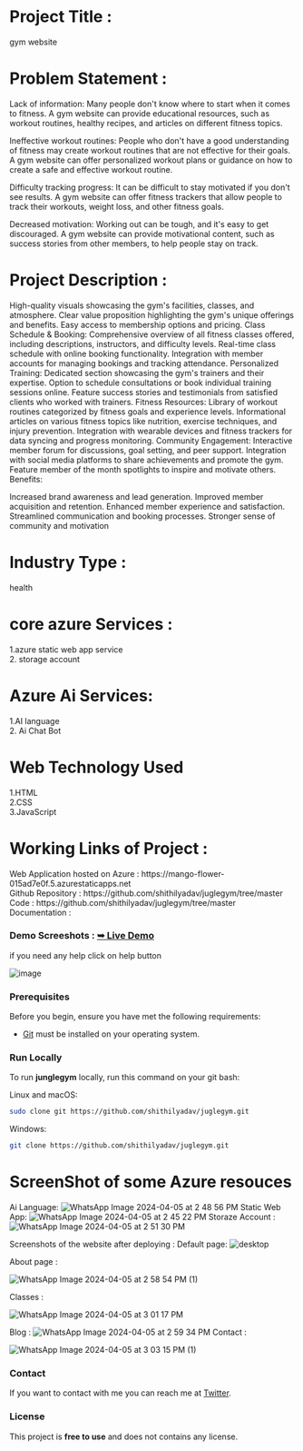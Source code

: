 <h1> Project Title : </h1>
 gym website 

<br />
<h1>Problem Statement : </h1> 
Lack of information:  Many people don't know where to start when it comes to fitness. A gym website can provide educational resources, such as workout routines, healthy recipes, and articles on different fitness topics.

Ineffective workout routines: People who don't have a good understanding of fitness may create workout routines that are not effective for their goals. A gym website can offer personalized workout plans or guidance on how to create a safe and effective workout routine.

Difficulty tracking progress: It can be difficult to stay motivated if you don't see results. A gym website can offer fitness trackers that allow people to track their workouts, weight loss, and other fitness goals.

Decreased motivation: Working out can be tough, and it's easy to get discouraged. A gym website can provide motivational content, such as success stories from other members, to help people stay on track.
<br>
<h1>Project Description : </h1> 
High-quality visuals showcasing the gym's facilities, classes, and atmosphere.
Clear value proposition highlighting the gym's unique offerings and benefits.
Easy access to membership options and pricing.
Class Schedule & Booking:
Comprehensive overview of all fitness classes offered, including descriptions, instructors, and difficulty levels.
Real-time class schedule with online booking functionality.
Integration with member accounts for managing bookings and tracking attendance.
Personalized Training:
Dedicated section showcasing the gym's trainers and their expertise.
Option to schedule consultations or book individual training sessions online.
Feature success stories and testimonials from satisfied clients who worked with trainers.
Fitness Resources:
Library of workout routines categorized by fitness goals and experience levels.
Informational articles on various fitness topics like nutrition, exercise techniques, and injury prevention.
Integration with wearable devices and fitness trackers for data syncing and progress monitoring.
Community Engagement:
Interactive member forum for discussions, goal setting, and peer support.
Integration with social media platforms to share achievements and promote the gym.
Feature member of the month spotlights to inspire and motivate others.
Benefits:

Increased brand awareness and lead generation.
Improved member acquisition and retention.
Enhanced member experience and satisfaction.
Streamlined communication and booking processes.
Stronger sense of community and motivation
<br>
<h1>Industry Type : </h1> 
health <br>
<h1> core azure Services :</h1>
1.azure static web app service <br>
2. storage account
<h1>Azure Ai Services:</h1>
1.AI language <br>
2. Ai Chat Bot
<h1>Web Technology Used</h1>
1.HTML <br>
2.CSS<br>
3.JavaScript

<h1>Working Links of Project :</h1>
Web Application hosted on Azure : https://mango-flower-015ad7e0f.5.azurestaticapps.net <br>
Github Repository : https://github.com/shithilyadav/juglegym/tree/master <br>
Code : https://github.com/shithilyadav/juglegym/tree/master <br>
Documentation : 
  
### Demo Screeshots :   <a href="https://shithilyadav.github.io/juglegym/"><strong>➥ Live Demo</strong></a>
if you need any help  click on help button


![image](https://github.com/shithilyadav/juglegym/assets/148605518/d5e2d20e-8865-4aff-8888-3f79de185d41)


### Prerequisites

Before you begin, ensure you have met the following requirements:

* [Git](https://git-scm.com/downloads "Download Git") must be installed on your operating system.

### Run Locally

To run **junglegym** locally, run this command on your git bash:

Linux and macOS:

```bash
sudo clone git https://github.com/shithilyadav/juglegym.git
```

Windows:

```bash
git clone https://github.com/shithilyadav/juglegym.git
```
# ScreenShot of some Azure resouces
Ai Language:
![WhatsApp Image 2024-04-05 at 2 48 56 PM](https://github.com/shithilyadav/juglegym/assets/148605518/6c1d892d-24d3-4ffd-8756-2b47bd6f8ba5)
Static Web App:
![WhatsApp Image 2024-04-05 at 2 45 22 PM](https://github.com/shithilyadav/juglegym/assets/148605518/cfa1d996-653c-4184-8325-f737a2733f62)
Storaze Account :
![WhatsApp Image 2024-04-05 at 2 51 30 PM](https://github.com/shithilyadav/juglegym/assets/148605518/38bb71e1-5330-4f3f-95ea-83cb882401e2)



Screenshots of the website after deploying :
Default page:
![desktop](https://github.com/shithilyadav/juglegym/assets/148605518/8585531e-dafd-432c-9d94-d157b4da3f75)

About page : 

![WhatsApp Image 2024-04-05 at 2 58 54 PM (1)](https://github.com/shithilyadav/juglegym/assets/148605518/5f67ac68-e072-45f5-bd0c-eb0350a4a100)


Classes : 

![WhatsApp Image 2024-04-05 at 3 01 17 PM](https://github.com/shithilyadav/juglegym/assets/148605518/05f03195-aaf2-464d-b773-49cfc6a10751)



Blog :
![WhatsApp Image 2024-04-05 at 2 59 34 PM](https://github.com/shithilyadav/juglegym/assets/148605518/49055b2d-9eef-4927-bdf8-aad2c2e41a35)
Contact :

![WhatsApp Image 2024-04-05 at 3 03 15 PM (1)](https://github.com/shithilyadav/juglegym/assets/148605518/6ca9f0db-fb9c-4361-8b06-7ce9d232bb90)












### Contact

If you want to contact with me you can reach me at [Twitter](https://twitter.com/ShithilY28).

### License

This project is **free to use** and does not contains any license.
